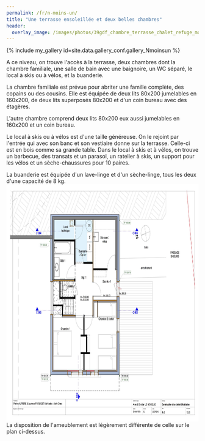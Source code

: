 ```yaml
---
permalink: /fr/n-moins-un/
title: "Une terrasse ensoleillée et deux belles chambres"
header:
  overlay_image: /images/photos/39gdf_chambre_terrasse_chalet_refuge_montgesin_plagne.jpg
---
```


{% include my_gallery id=site.data.gallery_conf.gallery_Nmoinsun %}

A ce niveau, on trouve l'accès à la terrasse, deux chambres dont la chambre familiale, une salle de bain avec une baignoire, un WC séparé, le local à skis ou à vélos, et la buanderie.  
  
  
La chambre familiale est prévue pour abriter une famille complète, des copains ou des cousins. Elle est équipée de deux lits 80x200 jumelables en 160x200, de deux lits superposés 80x200 et d'un coin bureau avec des étagères.  


L'autre chambre comprend deux lits 80x200 eux aussi jumelables en 160x200 et un coin bureau.  

Le local à skis ou à vélos est d'une taille généreuse. On le rejoint par l'entrée qui avec son banc et son vestiaire donne sur la terrasse. Celle-ci est en bois comme sa grande table. Dans le local à skis et à vélos, on trouve un barbecue, des transats et un parasol, un ratelier à skis, un support pour les vélos et un sèche-chaussures pour 10 paires.  


La buanderie est équipée d'un lave-linge et d'un sèche-linge, tous les deux d'une capacité de 8 kg.
<img style="display: block; margin-left: auto; margin-right: auto;" src="/images/plans/planR-1JPEG.jpg" alt="" width="777" height="621" />
La disposition de l'ameublement est légèrement différente de celle sur le plan ci-dessus.
